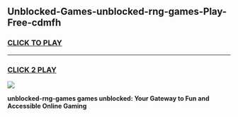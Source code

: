 
## Unblocked-Games-unblocked-rng-games-Play-Free-cdmfh
<h3>
<a href="https://premium76.site?title=unblocked-rng-games&ref=21A">CLICK TO PLAY</a></h3>
<hr>

<h3>
<a href="https://premium76.site?title=unblocked-rng-games&ref=21A">CLICK 2 PLAY</a>
  
</h3>

<a href="https://premium76.site?title=unblocked-rng-games&ref=21A"><img src="https://clearcache.store/games.png"></a>


**unblocked-rng-games games unblocked: Your Gateway to Fun and Accessible Online Gaming**
